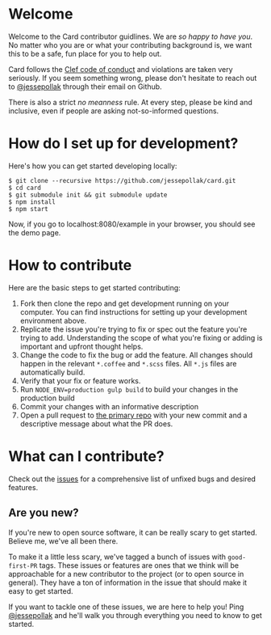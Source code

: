 # Welcome

Welcome to the Card contributor guidlines. We are *so happy to have you*. No matter who you are or what your contributing background is, we want this to be a safe, fun place for you to help out.

Card follows the [Clef code of conduct](https://github.com/clef/code-of-conduct) and violations are taken very seriously. If you seem something wrong, please don't hesitate to reach out to [@jessepollak](http://twitter.com/jessepollak) through their email on Github.

There is also a strict *no meanness* rule. At every step, please be kind and inclusive, even if people are asking not-so-informed questions. 

# How do I set up for development?

Here's how you can get started developing locally:

    $ git clone --recursive https://github.com/jessepollak/card.git
    $ cd card
    $ git submodule init && git submodule update
    $ npm install
    $ npm start

Now, if you go to localhost:8080/example in your browser, you should see the demo page.

# How to contribute

Here are the basic steps to get started contributing:

1. Fork then clone the repo and get development running on your computer. You can find instructions for setting up your development environment above.
2. Replicate the issue you're trying to fix or spec out the feature you're trying to add. Understanding the scope of what you're fixing or adding is important and upfront thought helps.
3. Change the code to fix the bug or add the feature. All changes should happen in the relevant `*.coffee` and `*.scss` files. All `*.js` files are automatically build.
4. Verify that your fix or feature works. 
5. Run `NODE_ENV=production gulp build` to build your changes in the production build
6. Commit your changes with an informative description
7. Open a pull request to [the primary repo](https://github.com/jessepollak/card) with your new commit and a descriptive message about what the PR does.

# What can I contribute?

Check out the [issues](http://github.com/jessepollak/card/issues) for a comprehensive list of unfixed bugs and desired features.

## Are you new?

If you're new to open source software, it can be really scary to get started. Believe me, we've all been there. 

To make it a little less scary, we've tagged a bunch of issues with `good-first-PR` tags. These issues or features are ones that we think will be approachable for a new contributor to the project (or to open source in general). They have a ton of information in the issue that should make it easy to get started.

If you want to tackle one of these issues, we are here to help you! Ping [@jessepollak](http://twitter.com/jessepollak) and he'll walk you through everything you need to know to get started.
